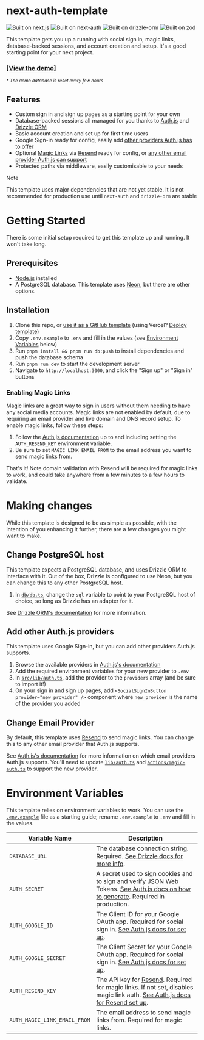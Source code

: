 # next-auth-template

![Built on next.js](https://img.shields.io/github/package-json/dependency-version/jakeisonline/next-auth-template/next?style=flat-square) ![Built on next-auth](https://img.shields.io/github/package-json/dependency-version/jakeisonline/next-auth-template/next-auth?style=flat-square) ![Built on drizzle-orm](https://img.shields.io/github/package-json/dependency-version/jakeisonline/next-auth-template/drizzle-orm?style=flat-square) ![Built on zod](https://img.shields.io/github/package-json/dependency-version/jakeisonline/next-auth-template/zod?style=flat-square)

This template gets you up a running with social sign in, magic links, database-backed sessions, and account creation and setup. It's a good starting point for your next project.

### [[View the demo]](https://next-auth-template-demo.vercel.app/)

<sup>_\* The demo database is reset every few hours_ </sup>

## Features

- Custom sign in and sign up pages as a starting point for your own
- Database-backed sessions all managed for you thanks to [Auth.js](https://authjs.dev/) and [Drizzle ORM](https://orm.drizzle.team/)
- Basic account creation and set up for first time users
- Google Sign-in ready for config, easily add [other providers Auth.js has to offer](https://authjs.dev/reference/core/providers)
- Optional [Magic Links](https://authjs.dev/getting-started/authentication/email) via [Resend](https://resend.com/emails) ready for config, or [any other email provider Auth.js can support](https://authjs.dev/getting-started/authentication/email#providers)
- Protected paths via middleware, easily customisable to your needs

> [!NOTE]
> This template uses major dependencies that are not yet stable. It is not recommended for production use until `next-auth` and `drizzle-orm` are stable

# Getting Started

There is some initial setup required to get this template up and running. It won't take long.

## Prerequisites

- [Node.js](https://nodejs.org/en/) installed
- A PostgreSQL database. This template uses [Neon](https://neon.tech/), but there are other options.

## Installation

1. Clone this repo, or [use it as a GitHub template](https://github.com/jakeisonline/next-auth-template/generate) (using Vercel? [Deploy template](<https://vercel.com/new/clone?repository-url=https%3A%2F%2Fgithub.com%2Fjakeisonline%2Fnext-auth-template&env=DATABASE_URL,NEXTAUTH_URL,AUTH_SECRET,AUTH_GOOGLE_ID,AUTH_GOOGLE_SECRET,AUTH_RESEND_KEY,AUTH_MAGIC_LINK_EMAIL_FROM&envDescription=API%20keys%20needed%20for%20signing%20in%20with%20Google%20and%20emailing%20magic%20links&envLink=https%3A%2F%2Fgithub.com%2Fjakeisonline%2Fnext-auth-template%3Ftab%3Dreadme-ov-file%23envrionment-variables&redirect-url=https%3A%2F%2Fgithub.com%2Fjakeisonline%2Fnext-auth-template%3Ftab%3Dreadme-ov-file%23next-auth-template&demo-title=See%20next-auth-template%20in%20action&demo-description=An%20(almost)%20vanilla%20deploy%20of%20this%20template.%20Resets%20any%20users%20and%20sessions%20every%20few%20hours.&demo-url=https%3A%2F%2Fnext-auth-template-demo.vercel.app%2F&demo-image=https%3A%2F%2Fcamo.githubusercontent.com%2Fc69f49b98c29ba792daf811661b5448ec743f721047119358ac2603ca0531b73%2F68747470733a2f2f6a616b6569736f6e6c696e652e636f6d2f6f70656e67726170682d696d6167652e706e67>))
2. Copy `.env.example` to `.env` and fill in the values (see [Environment Variables](#environment-variables) below)
3. Run `pnpm install && pnpm run db:push` to install dependencies and push the database schema
4. Run `pnpm run dev` to start the development server
5. Navigate to `http://localhost:3000`, and click the "Sign up" or "Sign in" buttons

### Enabling Magic Links

Magic links are a great way to sign in users without them needing to have any social media accounts. Magic links are not enabled by default, due to requiring an email provider and live domain and DNS record setup. To enable magic links, follow these steps:

1. Follow the [Auth.js documentation](https://authjs.dev/getting-started/providers/resend#configuration) up to and including setting the `AUTH_RESEND_KEY` environment variable.
2. Be sure to set `MAGIC_LINK_EMAIL_FROM` to the email address you want to send magic links from.

That's it! Note domain validation with Resend will be required for magic links to work, and could take anywhere from a few minutes to a few hours to validate.

# Making changes

While this template is designed to be as simple as possible, with the intention of you enhancing it further, there are a few changes you might want to make.

## Change PostgreSQL host

This template expects a PostgreSQL database, and uses Drizzle ORM to interface with it. Out of the box, Drizzle is configured to use Neon, but you can change this to any other PostgreSQL host.

1. In [`db/db.ts`](src/db/db.ts), change the `sql` variable to point to your PostgreSQL host of choice, so long as Drizzle has an adapter for it.

See [Drizzle ORM's documentation](https://orm.drizzle.team/docs/get-started-postgresql) for more information.

## Add other Auth.js providers

This template uses Google Sign-in, but you can add other providers Auth.js supports.

1. Browse the available providers in [Auth.js's documentation](https://authjs.dev/getting-started/authentication/oauth)
2. Add the required environment variables for your new provider to `.env`
3. In [`src/lib/auth.ts`](src/lib/auth.ts), add the provider to the `providers` array (and be sure to import it!)
4. On your sign in and sign up pages, add `<SocialSignInButton provider="new_provider" />` component where `new_provider` is the name of the provider you added

## Change Email Provider

By default, this template uses [Resend](https://resend.com/emails) to send magic links. You can change this to any other email provider that Auth.js supports.

See [Auth.js's documentation](https://authjs.dev/getting-started/authentication/email#signin-5) for more information on which email providers Auth.js supports. You'll need to update [`lib/auth.ts`](src/lib/auth.ts) and [`actions/magic-auth.ts`](src/actions/magic-auth.ts) to support the new provider.

# Environment Variables

This template relies on environment variables to work. You can use the [`.env.example`](.env.example) file as a starting guide; rename `.env.example` to `.env` and fill in the values.

| Variable Name                | Description                                                                                                                                                                                        |
| ---------------------------- | -------------------------------------------------------------------------------------------------------------------------------------------------------------------------------------------------- |
| `DATABASE_URL`               | The database connection string. Required. [See Drizzle docs for more info](https://orm.drizzle.team/docs/connect-overview).                                                                        |
| `AUTH_SECRET`                | A secret used to sign cookies and to sign and verify JSON Web Tokens. [See Auth.js docs on how to generate](https://authjs.dev/getting-started/deployment#auth_secret). Required in production.    |
| `AUTH_GOOGLE_ID`             | The Client ID for your Google OAuth app. Required for social sign in. [See Auth.js docs for set up](https://authjs.dev/getting-started/providers/google#setup).                                    |
| `AUTH_GOOGLE_SECRET`         | The Client Secret for your Google OAuth app. Required for social sign in. [See Auth.js docs for set up](https://authjs.dev/getting-started/providers/google#setup).                                |
| `AUTH_RESEND_KEY`            | The API key for [Resend](https://resend.com/). Required for magic links. If not set, disables magic link auth. [See Auth.js docs for Resend set up](https://authjs.dev/guides/configuring-resend). |
| `AUTH_MAGIC_LINK_EMAIL_FROM` | The email address to send magic links from. Required for magic links.                                                                                                                              |

